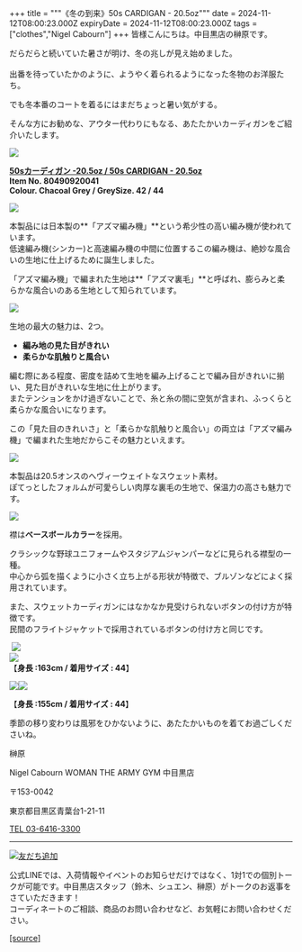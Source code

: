+++
title = """《冬の到来》50s CARDIGAN - 20.5oz"""
date = 2024-11-12T08:00:23.000Z
expiryDate = 2024-11-12T08:00:23.000Z
tags = ["clothes","Nigel Cabourn"]
+++
皆様こんにちは。中目黒店の榊原です。

だらだらと続いていた暑さが明け、冬の兆しが見え始めました。  
   
出番を待っていたかのように、ようやく着られるようになった冬物のお洋服たち。

でも冬本番のコートを着るにはまだちょっと暑い気がする。

そんな方にお勧めな、アウター代わりにもなる、あたたかいカーディガンをご紹介いたします。

![](https://cdn.shopify.com/s/files/1/0094/9295/5196/files/IMG_2888_480x480.jpg?v=1731376556)

**[50sカーディガン -20.5oz / 50s CARDIGAN - 20.5oz](https://cabourn.jp/products/80490920041?_pos=2&_fid=e88d117f1&_ss=c)  
Item No. 80490920041  
****Colour. Chacoal Grey / Grey****Size. 42 / 44**

**![](https://cdn.shopify.com/s/files/1/0094/9295/5196/files/IMG_2808_7b3ff1cc-5a06-4f21-a38b-c44bc59192bd_480x480.jpg?v=1731376554)**

本製品には日本製の**「アズマ編み機」**という希少性の高い編み機が使われています。  
低速編み機(シンカー)と高速編み機の中間に位置するこの編み機は、絶妙な風合いの生地に仕上げるために誕生しました。  
  
「アズマ編み機」で編まれた生地は**「アズマ裏毛」**と呼ばれ、膨らみと柔らかな風合いのある生地として知られています。

![](https://cdn.shopify.com/s/files/1/0094/9295/5196/files/IMG_2829_480x480.jpg?v=1731376555)

生地の最大の魅力は、2つ。

*   **編み地の見た目がきれい**
*   **柔らかな肌触りと風合い**

編む際にある程度、密度を詰めて生地を編み上げることで編み目がきれいに揃い、見た目がきれいな生地に仕上がります。  
またテンションをかけ過ぎないことで、糸と糸の間に空気が含まれ、ふっくらと柔らかな風合いになります。  
  
この「見た目のきれいさ」と「柔らかな肌触りと風合い」の両立は「アズマ編み機」で編まれた生地だからこその魅力といえます。

![](https://cdn.shopify.com/s/files/1/0094/9295/5196/files/IMG_2810_480x480.jpg?v=1731376555)

本製品は20.5オンスのへヴィーウェイトなスウェット素材。  
ぽてっとしたフォルムが可愛らしい肉厚な裏毛の生地で、保温力の高さも魅力です。

![](https://cdn.shopify.com/s/files/1/0094/9295/5196/files/IMG_2895_e65c5590-b7d6-491e-a1d0-859a208016da_480x480.jpg?v=1731393474)

襟は**ベースボールカラー**を採用。

クラシックな野球ユニフォームやスタジアムジャンパーなどに見られる襟型の一種。  
中心から弧を描くように小さく立ち上がる形状が特徴で、ブルゾンなどによく採用されています。  
  

また、スウェットカーディガンにはなかなか見受けられないボタンの付け方が特徴です。  
民間のフライトジャケットで採用されているボタンの付け方と同じです。

 ![](https://cdn.shopify.com/s/files/1/0094/9295/5196/files/IMG_9049_480x480.jpg?v=1731376555)  
![](https://cdn.shopify.com/s/files/1/0094/9295/5196/files/IMG_2805_cf717874-8059-4b69-98ef-7a7637be824b_480x480.jpg?v=1731376555)  
【**身長 :163cm / 着用サイズ : 44**】

![](https://cdn.shopify.com/s/files/1/0094/9295/5196/files/IMG_2818_480x480.jpg?v=1731376556)![](https://cdn.shopify.com/s/files/1/0094/9295/5196/files/IMG_2824_480x480.jpg?v=1731376554)

【**身長 :155cm / 着用サイズ : 44**】  
  

季節の移り変わりは風邪をひかないように、あたたかいものを着てお過ごしくださいね。

榊原

Nigel Cabourn WOMAN THE ARMY GYM 中目黒店

〒153-0042

東京都目黒区青葉台1-21-11

[TEL 03-6416-3300](tel:0364163300)

* * *

[![友だち追加](https://scdn.line-apps.com/n/line_add_friends/btn/ja.png)](https://lin.ee/5JWWW18)

公式LINEでは、入荷情報やイベントのお知らせだけではなく、1対1での個別トークが可能です。中目黒店スタッフ（鈴木、シュエン、榊原）がトークのお返事をさていただきます！  
コーディネートのご相談、商品のお問い合わせなど、お気軽にお問い合わせください。

[[source]](https://cabourn.jp/blogs/shop-info/nakameguro20241112)
